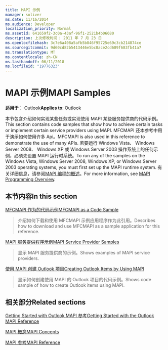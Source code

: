 ```yaml
---
title: MAPI 示例
manager: soliver
ms.date: 11/16/2014
ms.audience: Developer
localization_priority: Normal
ms.assetid: 641659f2-3c0a-43af-96f1-2521b4b06680
description: 上次修改时间： 2011 年 7 月 23 日
ms.openlocfilehash: 3c7e6a408a5afb5b846f95725e69c3cb214874ce
ms.sourcegitcommit: 9d60cd82b5413446e5bc8ace2cd689f683fb41a7
ms.translationtype: MT
ms.contentlocale: zh-CN
ms.lasthandoff: 06/11/2018
ms.locfileid: "19776323"
---
```

# <a name="mapi-samples"></a><span data-ttu-id="ee515-103">MAPI 示例</span><span class="sxs-lookup"><span data-stu-id="ee515-103">MAPI Samples</span></span>

  
  
<span data-ttu-id="ee515-104">**适用于**： Outlook</span><span class="sxs-lookup"><span data-stu-id="ee515-104">**Applies to**: Outlook</span></span> 
  
<span data-ttu-id="ee515-105">本节包含介绍如何实现某些任务或实现使用 MAPI 某些服务提供商的代码示例。</span><span class="sxs-lookup"><span data-stu-id="ee515-105">This section contains code samples that show how to achieve certain tasks or implement certain service providers using MAPI.</span></span> <span data-ttu-id="ee515-106">MFCMAPI 还本参考中用于演示如何使用许多 Api。</span><span class="sxs-lookup"><span data-stu-id="ee515-106">MFCMAPI is also used in this reference to demonstrate the use of many APIs.</span></span> <span data-ttu-id="ee515-107">若要运行 Windows Vista、 Windows Server 2008、 Windows XP 或 Windows Server 2003 操作系统上的任何示例，必须先设置 MAPI 运行时系统。</span><span class="sxs-lookup"><span data-stu-id="ee515-107">To run any of the samples on the Windows Vista, Windows Server 2008, Windows XP, or Windows Server 2003 operating systems, you must first set up the MAPI runtime system.</span></span> <span data-ttu-id="ee515-108">有关详细信息，请参阅[MAPI 编程的概述](mapi-programming-overview.md)。</span><span class="sxs-lookup"><span data-stu-id="ee515-108">For more information, see [MAPI Programming Overview](mapi-programming-overview.md).</span></span>
  
## <a name="in-this-section"></a><span data-ttu-id="ee515-109">本节内容</span><span class="sxs-lookup"><span data-stu-id="ee515-109">In this section</span></span>

[<span data-ttu-id="ee515-110">MFCMAPI 作为的代码示例</span><span class="sxs-lookup"><span data-stu-id="ee515-110">MFCMAPI as a Code Sample</span></span>](mfcmapi-as-a-code-sample.md)
  
> <span data-ttu-id="ee515-111">介绍如何下载和使用 MFCMAPI 示例应用程序作为此引用。</span><span class="sxs-lookup"><span data-stu-id="ee515-111">Describes how to download and use MFCMAPI as a sample application for this reference.</span></span>
    
[<span data-ttu-id="ee515-112">MAPI 服务提供程序示例</span><span class="sxs-lookup"><span data-stu-id="ee515-112">MAPI Service Provider Samples</span></span>](mapi-service-provider-samples.md)
  
> <span data-ttu-id="ee515-113">显示 MAPI 服务提供商的示例。</span><span class="sxs-lookup"><span data-stu-id="ee515-113">Shows examples of MAPI service providers.</span></span>
    
[<span data-ttu-id="ee515-114">使用 MAPI 创建 Outlook 项目</span><span class="sxs-lookup"><span data-stu-id="ee515-114">Creating Outlook Items by Using MAPI</span></span>](creating-outlook-items-by-using-mapi.md)
  
> <span data-ttu-id="ee515-115">显示如何创建使用 MAPI 的 Outlook 项目的代码示例。</span><span class="sxs-lookup"><span data-stu-id="ee515-115">Shows code sample of how to create Outlook items using MAPI.</span></span>
    
## <a name="related-sections"></a><span data-ttu-id="ee515-116">相关部分</span><span class="sxs-lookup"><span data-stu-id="ee515-116">Related sections</span></span>

[<span data-ttu-id="ee515-117">Getting Started with Outlook MAPI 参考</span><span class="sxs-lookup"><span data-stu-id="ee515-117">Getting Started with the Outlook MAPI Reference</span></span>](getting-started-with-the-outlook-mapi-reference.md)
  
[<span data-ttu-id="ee515-118">MAPI 概念</span><span class="sxs-lookup"><span data-stu-id="ee515-118">MAPI Concepts</span></span>](mapi-concepts.md)
  
[<span data-ttu-id="ee515-119">MAPI 参考</span><span class="sxs-lookup"><span data-stu-id="ee515-119">MAPI Reference</span></span>](mapi-reference.md)
  

